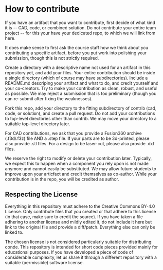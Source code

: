 # How to contribute

If you have an artifact that you want to contribute, first decide of what kind it is -- CAD, code, or combined  solution. Do not contribute your entire team project -- for this your have your dedicated repo, to which we will link from here.

It does make sense to first ask the course staff how we think about you contributing a specific artifact, before you put work into polishing your submission, though this is not strictly required.

Create a directory with a descriptive name not used for an artifact in this repository yet, and add your files. Your entire contribution should be inside a single directory (which of course may have subdirectories). Include a README.md descriping your artifact and what to do, and credit yourself and your co-creators.
Try to make your contribution as clean, robust, and useful as possible. We may reject a submission that is too preliminary (though you can re-submit after fixing the weaknesses).

Fork this repo, add your directory to the fitting subdirectory of contrib (cad, code, or solution), and create a pull request. Do not add your contributions to top-level directories other than contrib. We may move your directory to a suitable top-level directory later. 

For CAD contributions, we ask that you provide a Fusion360 archive (.f3d/.f3z) file AND a .step file. If your parts are to be 3d-printed, please also provide .stl files. For a design to be laser-cut, please also provide .dxf files.

We reserve the right to modify or delete your contribution later. Typically, we expect this to happen when a component you rely upon is not made anymore and cannot easily be substituted. We may allow future students to improve upon your articfact and credit themselves as co-author. While your contribution is in the repo, you will be credited as author.


## Respecting the License

Everything in this repository must adhere to the Creative Commons BY-4.0 License. Only contribute files that you created or that adhere to this license (in that case, make sure to credit the source). If you have taken a file adhering to another license and mildly edited it, do not include it here but link to the original file and provide a diff/patch. Everything else can only be linked to.

The chosen license is not considered particularly suitable for distributing conde. This repository is intended for short code pieces provided mainly for educational purposes. If you have developed a piece of code of considerable complexity, let us share it through a different repository with a suitable (permissible) software license.


